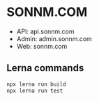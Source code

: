 # SONNM.COM

- API: api.sonnm.com
- Admin: admin.sonnm.com
- Web: sonnm.com

## Lerna commands

```sh
npx lerna run build
npx lerna run test
```
